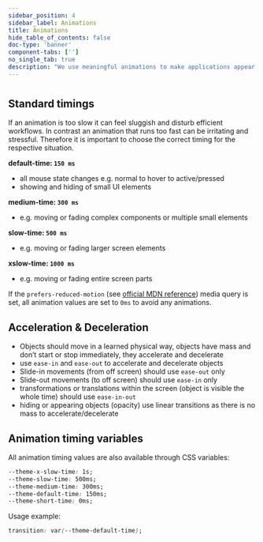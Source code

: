 ```yaml
---
sidebar_position: 4
sidebar_label: Animations
title: Animations
hide_table_of_contents: false
doc-type: 'banner'
component-tabs: ['']
no_single_tab: true
description: "We use meaningful animations to make applications appear physically tangible. This way UIs become predictable and interactions easier to follow along with for users. Abrupt state changes are prevented in oder to make UIs feel smooth and anchored in reality."
---
```


#

## Standard timings

If an animation is too slow it can feel sluggish and disturb efficient workflows. In contrast an animation that runs too fast can be irritating and stressful. Therefore it is important to choose the correct timing for the respective situation.

**default-time: `150 ms`**
- all mouse state changes e.g. normal to hover to active/pressed
- showing and hiding of small UI elements

**medium-time: `300 ms`**
- e.g. moving or fading complex components or multiple small elements

**slow-time: `500 ms`**
- e.g. moving or fading larger screen elements

**xslow-time: `1000 ms`**
- e.g. moving or fading entire screen parts

If the `prefers-reduced-motion` (see [official MDN reference](https://developer.mozilla.org/en-US/docs/Web/CSS/@media/prefers-reduced-motion)) media query is set, all animation values are set to `0ms` to avoid any animations.

## Acceleration & Deceleration

- Objects should move in a learned physical way, objects have mass and don’t start or stop immediately, they accelerate and decelerate
- use `ease-in` and `ease-out` to accelerate and decelerate objects
- Slide-in movements (from off screen) should use `ease-out` only
- Slide-out movements (to off screen) should use `ease-in` only
- transformations or translations within the screen (object is visible the whole time) should use `ease-in-out`
- hiding or appearing objects (opacity) use linear transitions as there is no mass to accelerate/decelerate

## Animation timing variables

All animation timing values are also available through CSS variables:

```css
--theme-x-slow-time: 1s;
--theme-slow-time: 500ms;
--theme-medium-time: 300ms;
--theme-default-time: 150ms;
--theme-short-time: 0ms;
```

Usage example:

```css
transition: var(--theme-default-time);
```